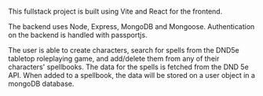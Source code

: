 This fullstack project is built using Vite and React for the frontend.

The backend uses Node, Express, MongoDB and Mongoose. Authentication on the backend is handled with passportjs. 

The user is able to create characters, search for spells from the DND5e tabletop roleplaying game, and add/delete them from any of their characters' spellbooks. The data for the spells is fetched from the DND 5e API. When added to a spellbook, the data will be stored on a user object in a mongoDB database.